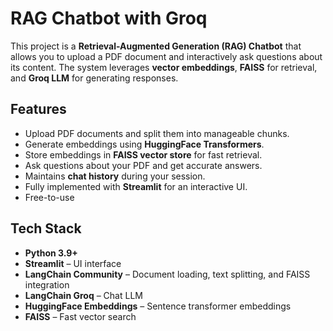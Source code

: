 # RAG Chatbot with Groq

This project is a **Retrieval-Augmented Generation (RAG) Chatbot** that allows you to upload a PDF document and interactively ask questions about its content. The system leverages **vector embeddings**, **FAISS** for retrieval, and **Groq LLM** for generating responses.

## Features

- Upload PDF documents and split them into manageable chunks.
- Generate embeddings using **HuggingFace Transformers**.
- Store embeddings in **FAISS vector store** for fast retrieval.
- Ask questions about your PDF and get accurate answers.
- Maintains **chat history** during your session.
- Fully implemented with **Streamlit** for an interactive UI.
- Free-to-use

## Tech Stack

- **Python 3.9+**
- **Streamlit** – UI interface
- **LangChain Community** – Document loading, text splitting, and FAISS integration
- **LangChain Groq** – Chat LLM
- **HuggingFace Embeddings** – Sentence transformer embeddings
- **FAISS** – Fast vector search
